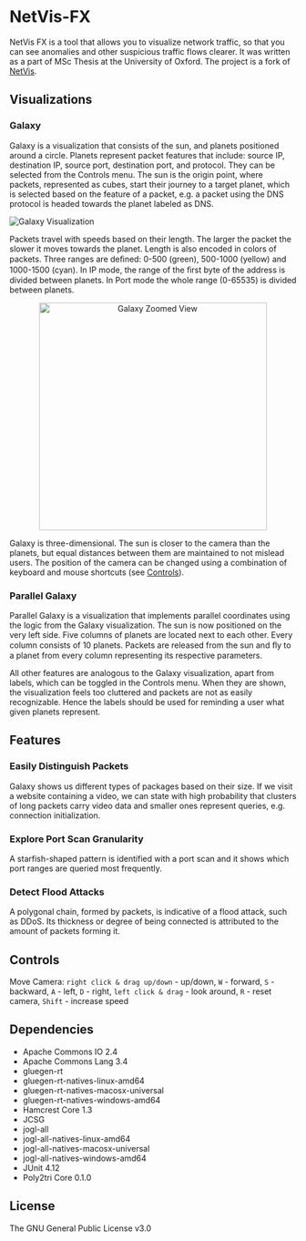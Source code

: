 # NetVis-FX

NetVis FX is a tool that allows you to visualize network traffic, so that you can see anomalies and other suspicious traffic flows clearer. It was written as a part of MSc Thesis at the University of Oxford. The project is a fork of [NetVis](https://github.com/ryft/NetVis).

## Visualizations

### Galaxy

Galaxy is a visualization that consists of the sun, and planets positioned around a circle. Planets represent packet features that include: source IP, destination IP, source port, destination port, and protocol. They can be selected from the Controls menu. The sun is the origin point, where packets, represented as cubes, start their journey to a target planet, which is selected based on the feature of a packet, e.g. a packet using the DNS protocol is headed towards the planet labeled as DNS.

![Galaxy Visualization](https://raw.githubusercontent.com/michaelpiskozub/NetVis-FX/master/images/NetVisFXGalaxy.jpg)

Packets travel with speeds based on their length. The larger the packet the slower it moves towards the planet. Length is also encoded in colors of packets. Three ranges are deﬁned: 0-500 (green), 500-1000 (yellow) and 1000-1500 (cyan).
In IP mode, the range of the ﬁrst byte of the address is divided between planets. In Port mode the whole range (0-65535) is divided between planets.

<div style="text-align:center"><img src="https://raw.githubusercontent.com/michaelpiskozub/NetVis-FX/master/images/NetVisFXGalaxy3DView.jpg" alt="Galaxy Zoomed View" width="400"/></div>

Galaxy is three-dimensional. The sun is closer to the camera than the planets, but equal distances between them are maintained to not mislead users. The position of the camera can be changed using a combination of keyboard and mouse shortcuts (see [Controls](https://github.com/michaelpiskozub/NetVis-FX#controls)).

### Parallel Galaxy

Parallel Galaxy is a visualization that implements parallel coordinates using the logic from the Galaxy visualization. The sun is now positioned on the very left side. Five columns of planets are located next to each other. Every column consists of 10 planets. Packets are released from the sun and ﬂy to a planet from every column representing its respective parameters.

All other features are analogous to the Galaxy visualization, apart from labels, which can be toggled in the Controls menu. When they are shown, the visualization feels too cluttered and packets are not as easily recognizable. Hence the labels should be used for reminding a user what given planets represent.

## Features

### Easily Distinguish Packets

Galaxy shows us different types of packages based on their size. If we visit a website containing a video, we can state with high probability that clusters of long packets carry video data and smaller ones represent queries, e.g. connection initialization.

### Explore Port Scan Granularity

A starfish-shaped pattern is identified with a port scan and it shows which port ranges are queried most frequently.

### Detect Flood Attacks

A polygonal chain, formed by packets, is indicative of a flood attack, such as DDoS. Its thickness or degree of being connected is attributed to the amount of packets forming it.

## Controls

Move Camera: `right click & drag up/down` - up/down, `W` - forward, `S` - backward, `A` - left, `D` - right, `left click & drag` - look around, `R` - reset camera, `Shift` - increase speed

## Dependencies

- Apache Commons IO 2.4 
- Apache Commons Lang 3.4 
- gluegen-rt 
- gluegen-rt-natives-linux-amd64 
- gluegen-rt-natives-macosx-universal 
- gluegen-rt-natives-windows-amd64 
- Hamcrest Core 1.3 
- JCSG 
- jogl-all 
- jogl-all-natives-linux-amd64 
- jogl-all-natives-macosx-universal 
- jogl-all-natives-windows-amd64 
- JUnit 4.12 
- Poly2tri Core 0.1.0

## License

The GNU General Public License v3.0